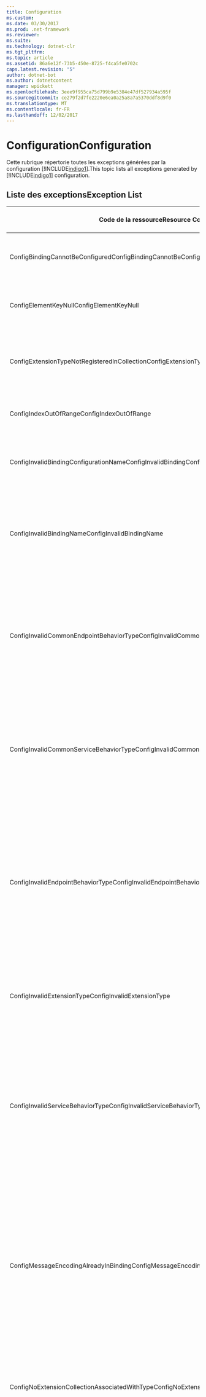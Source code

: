 ```yaml
---
title: Configuration
ms.custom: 
ms.date: 03/30/2017
ms.prod: .net-framework
ms.reviewer: 
ms.suite: 
ms.technology: dotnet-clr
ms.tgt_pltfrm: 
ms.topic: article
ms.assetid: 86a6e12f-73b5-450e-8725-f4ca5fe0702c
caps.latest.revision: "5"
author: dotnet-bot
ms.author: dotnetcontent
manager: wpickett
ms.openlocfilehash: 3eee9f955ca75d799b9e5384e47df527934a595f
ms.sourcegitcommit: ce279f2d7fe2220e6ea0a25a8a7a5370ddf8d9f0
ms.translationtype: MT
ms.contentlocale: fr-FR
ms.lasthandoff: 12/02/2017
---
```

# <a name="configuration"></a><span data-ttu-id="42667-102">Configuration</span><span class="sxs-lookup"><span data-stu-id="42667-102">Configuration</span></span>
<span data-ttu-id="42667-103">Cette rubrique répertorie toutes les exceptions générées par la configuration [!INCLUDE[indigo1](../../../../../includes/indigo1-md.md)].</span><span class="sxs-lookup"><span data-stu-id="42667-103">This topic lists all exceptions generated by [!INCLUDE[indigo1](../../../../../includes/indigo1-md.md)] configuration.</span></span>  
  
## <a name="exception-list"></a><span data-ttu-id="42667-104">Liste des exceptions</span><span class="sxs-lookup"><span data-stu-id="42667-104">Exception List</span></span>  
  
|<span data-ttu-id="42667-105">Code de la ressource</span><span class="sxs-lookup"><span data-stu-id="42667-105">Resource Code</span></span>|<span data-ttu-id="42667-106">Chaîne de la ressource</span><span class="sxs-lookup"><span data-stu-id="42667-106">Resource String</span></span>|  
|-------------------|---------------------|  
|<span data-ttu-id="42667-107">ConfigBindingCannotBeConfigured</span><span class="sxs-lookup"><span data-stu-id="42667-107">ConfigBindingCannotBeConfigured</span></span>|<span data-ttu-id="42667-108">La liaison sur le point de terminaison de service ne peut pas être configurée.</span><span class="sxs-lookup"><span data-stu-id="42667-108">The binding on the service endpoint cannot be configured.</span></span>|  
|<span data-ttu-id="42667-109">ConfigElementKeyNull</span><span class="sxs-lookup"><span data-stu-id="42667-109">ConfigElementKeyNull</span></span>|<span data-ttu-id="42667-110">L'élément de configuration spécifique ne peut pas avoir la valeur null.</span><span class="sxs-lookup"><span data-stu-id="42667-110">The specific configuration element key cannot be null.</span></span>|  
|<span data-ttu-id="42667-111">ConfigExtensionTypeNotRegisteredInCollection</span><span class="sxs-lookup"><span data-stu-id="42667-111">ConfigExtensionTypeNotRegisteredInCollection</span></span>|<span data-ttu-id="42667-112">Le type d'extension spécifique n'est pas inscrit dans la collection d'extensions spécifique.</span><span class="sxs-lookup"><span data-stu-id="42667-112">The specific extension type is not registered in the specific extension collection.</span></span>|  
|<span data-ttu-id="42667-113">ConfigIndexOutOfRange</span><span class="sxs-lookup"><span data-stu-id="42667-113">ConfigIndexOutOfRange</span></span>|<span data-ttu-id="42667-114">La valeur de l'attribut spécifique est hors limites.</span><span class="sxs-lookup"><span data-stu-id="42667-114">The value for the specific attribute is out of range.</span></span>|  
|<span data-ttu-id="42667-115">ConfigInvalidBindingConfigurationName</span><span class="sxs-lookup"><span data-stu-id="42667-115">ConfigInvalidBindingConfigurationName</span></span>|<span data-ttu-id="42667-116">La configuration spécifique n'a pas de liaison avec le nom spécifique.</span><span class="sxs-lookup"><span data-stu-id="42667-116">The specific configuration does not have a binding with the specific name.</span></span>|  
|<span data-ttu-id="42667-117">ConfigInvalidBindingName</span><span class="sxs-lookup"><span data-stu-id="42667-117">ConfigInvalidBindingName</span></span>|<span data-ttu-id="42667-118">La configuration spécifique n'a pas de liaison avec le nom spécifique.</span><span class="sxs-lookup"><span data-stu-id="42667-118">The specific configuration does not have a binding with the specific name.</span></span> <span data-ttu-id="42667-119">Cette valeur est non valide pour la liaison.</span><span class="sxs-lookup"><span data-stu-id="42667-119">This is an invalid value for the binding.</span></span>|  
|<span data-ttu-id="42667-120">ConfigInvalidCommonEndpointBehaviorType</span><span class="sxs-lookup"><span data-stu-id="42667-120">ConfigInvalidCommonEndpointBehaviorType</span></span>|<span data-ttu-id="42667-121">Impossible d'ajouter l'extension de comportement spécifique au comportement de point de terminaison commun car elle n'implémente pas le type spécifique.</span><span class="sxs-lookup"><span data-stu-id="42667-121">Cannot add the specific behavior extension to the common endpoint behavior because it does not implement the specific type.</span></span>|  
|<span data-ttu-id="42667-122">ConfigInvalidCommonServiceBehaviorType</span><span class="sxs-lookup"><span data-stu-id="42667-122">ConfigInvalidCommonServiceBehaviorType</span></span>|<span data-ttu-id="42667-123">Impossible d'ajouter l'extension de comportement spécifique au comportement de service commun car elle n'implémente pas le type spécifique.</span><span class="sxs-lookup"><span data-stu-id="42667-123">Cannot add the specific behavior extension to the common service behavior because it does not implement the specific type.</span></span>|  
|<span data-ttu-id="42667-124">ConfigInvalidEndpointBehaviorType</span><span class="sxs-lookup"><span data-stu-id="42667-124">ConfigInvalidEndpointBehaviorType</span></span>|<span data-ttu-id="42667-125">Impossible d'ajouter l'extension de comportement spécifique au comportement de point de terminaison spécifique car le type de comportement sous-jacent n'implémente pas l'interface IServiceBehavior.</span><span class="sxs-lookup"><span data-stu-id="42667-125">Cannot add the specific behavior extension to the specific endpoint behavior because the underlying behavior type does not implement the IServiceBehavior interface.</span></span>|  
|<span data-ttu-id="42667-126">ConfigInvalidExtensionType</span><span class="sxs-lookup"><span data-stu-id="42667-126">ConfigInvalidExtensionType</span></span>|<span data-ttu-id="42667-127">Le type spécifique doit dériver de l'extension spécifique pour être utilisé dans la collection.</span><span class="sxs-lookup"><span data-stu-id="42667-127">The specific type must derive from the specific extension to be used in the collection.</span></span>|  
|<span data-ttu-id="42667-128">ConfigInvalidServiceBehaviorType</span><span class="sxs-lookup"><span data-stu-id="42667-128">ConfigInvalidServiceBehaviorType</span></span>|<span data-ttu-id="42667-129">Impossible d'ajouter l'extension de comportement au comportement de service avec le nom spécifique car le type de comportement sous-jacent n'implémente pas l'interface IServiceBehavior.</span><span class="sxs-lookup"><span data-stu-id="42667-129">Cannot add the behavior extension 'to the service behavior with the specific name because the underlying behavior type does not implement the IServiceBehavior interface.</span></span>|  
|<span data-ttu-id="42667-130">ConfigMessageEncodingAlreadyInBinding</span><span class="sxs-lookup"><span data-stu-id="42667-130">ConfigMessageEncodingAlreadyInBinding</span></span>|<span data-ttu-id="42667-131">Impossible d'ajouter l'élément d'encodage de message spécifique.</span><span class="sxs-lookup"><span data-stu-id="42667-131">Cannot add the specific message encoding element.</span></span> <span data-ttu-id="42667-132">Un autre élément d'encodage de message existe déjà dans la liaison spécifique.</span><span class="sxs-lookup"><span data-stu-id="42667-132">Another message encoding element already exists in the specific binding.</span></span> <span data-ttu-id="42667-133">Il ne peut y avoir qu'un seul élément d'encodage de message pour chaque de liaison.</span><span class="sxs-lookup"><span data-stu-id="42667-133">There can only be one message encoding element for each binding.</span></span>|  
|<span data-ttu-id="42667-134">ConfigNoExtensionCollectionAssociatedWithType</span><span class="sxs-lookup"><span data-stu-id="42667-134">ConfigNoExtensionCollectionAssociatedWithType</span></span>|<span data-ttu-id="42667-135">Impossible de trouver la collection d'extensions associée à l'extension du type spécifique.</span><span class="sxs-lookup"><span data-stu-id="42667-135">Cannot find the extension collection associated with extension of the specific type.</span></span>|  
|<span data-ttu-id="42667-136">ConfigSectionNotFound</span><span class="sxs-lookup"><span data-stu-id="42667-136">ConfigSectionNotFound</span></span>|<span data-ttu-id="42667-137">Impossible de créer la section de configuration spécifique.</span><span class="sxs-lookup"><span data-stu-id="42667-137">The specific configuration section cannot be created.</span></span> <span data-ttu-id="42667-138">Il manque des informations dans le fichier Machine.config.</span><span class="sxs-lookup"><span data-stu-id="42667-138">The Machine.config file is missing information.</span></span> <span data-ttu-id="42667-139">Vérifiez que cette section de configuration est inscrite correctement et que vous avez orthographié le nom de section correctement.</span><span class="sxs-lookup"><span data-stu-id="42667-139">Verify that this configuration section is properly registered and that you have correctly spelled the section name.</span></span> <span data-ttu-id="42667-140">Pour les sections Windows Communication Foundation, exécutez ServiceModelReg.exe - i pour corriger cette erreur.</span><span class="sxs-lookup"><span data-stu-id="42667-140">For Windows Communication Foundation sections, run ServiceModelReg.exe -i to fix this error.</span></span>|  
|<span data-ttu-id="42667-141">ConfigTransportAlreadyInBinding</span><span class="sxs-lookup"><span data-stu-id="42667-141">ConfigTransportAlreadyInBinding</span></span>|<span data-ttu-id="42667-142">Impossible d'ajouter l'élément de transport spécifique.</span><span class="sxs-lookup"><span data-stu-id="42667-142">Cannot add the specific transport element.</span></span> <span data-ttu-id="42667-143">Un autre élément de transport existe déjà dans la liaison spécifique.</span><span class="sxs-lookup"><span data-stu-id="42667-143">Another transport element already exists in the specific binding.</span></span> <span data-ttu-id="42667-144">Il ne peut y avoir qu'un seul élément d'encodage de message pour chaque de liaison.</span><span class="sxs-lookup"><span data-stu-id="42667-144">There can only be one message encoding element for each binding.</span></span>|
